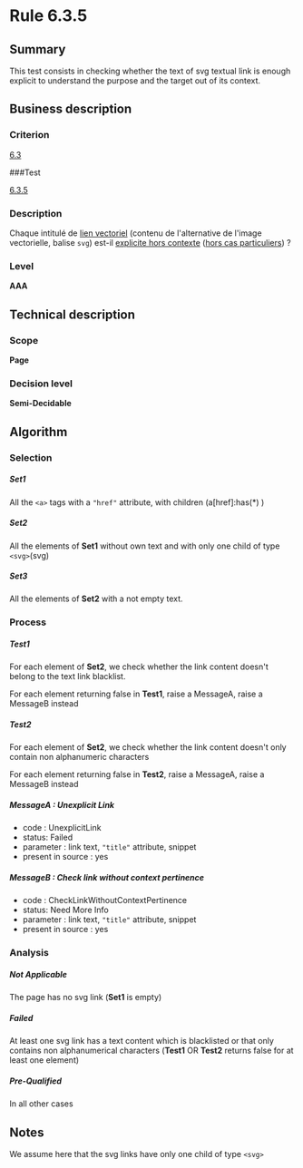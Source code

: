 # Rule 6.3.5

## Summary

This test consists in checking whether the text of svg textual link is enough explicit to understand the purpose and the target out of its context.

## Business description

### Criterion

[6.3](http://references.modernisation.gouv.fr/referentiel-technique-0#crit-6-3)

###Test

[6.3.5](http://references.modernisation.gouv.fr/referentiel-technique-0#test-6-3-5)

### Description

Chaque intitul&eacute; de <a href="http://references.modernisation.gouv.fr/referentiel-technique-0#mLienVectoriel">lien vectoriel</a> (contenu de l'alternative de l'image vectorielle, balise `svg`) est-il <a href="http://references.modernisation.gouv.fr/referentiel-technique-0#mLienHorsContexte">explicite hors contexte</a> (<a href="http://references.modernisation.gouv.fr/referentiel-technique-0#cpCrit6-" title="Cas particuliers pour le crit&egrave;re 6.3">hors cas particuliers</a>) ?

### Level

**AAA**

## Technical description

### Scope

**Page**

### Decision level

**Semi-Decidable**

## Algorithm

### Selection

##### Set1

All the `<a>` tags with a `"href"` attribute, with children (a[href]:has(*) )

##### Set2

All the elements of **Set1** without own text and with only one child of type `<svg>`(svg)

##### Set3

All the elements of **Set2** with a not empty text.

### Process

##### Test1

For each element of **Set2**, we check whether the link content doesn't belong to the text link blacklist.

For each element returning false in **Test1**, raise a MessageA, raise a MessageB instead

##### Test2

For each element of **Set2**, we check whether the link content doesn't only contain non alphanumeric characters

For each element returning false in **Test2**, raise a MessageA, raise a MessageB instead

##### MessageA : Unexplicit Link

-   code : UnexplicitLink
-   status: Failed
-   parameter : link text, `"title"` attribute, snippet
-   present in source : yes

##### MessageB : Check link without context pertinence

-   code : CheckLinkWithoutContextPertinence
-   status: Need More Info
-   parameter : link text, `"title"` attribute, snippet
-   present in source : yes

### Analysis

##### Not Applicable

The page has no svg link (**Set1** is empty)

##### Failed

At least one svg link has a text content which is blacklisted or that only contains non alphanumerical characters (**Test1** OR **Test2** returns false for at least one element)

##### Pre-Qualified

In all other cases

## Notes 

We assume here that the svg links have only one child of type `<svg>`
